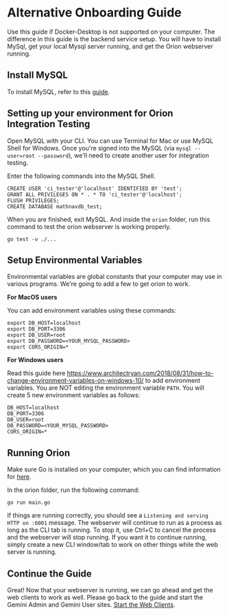 # Alternative Onboarding Guide

Use this guide if Docker-Desktop is not supported on your computer. The difference in this guide is the backend service setup. You will have to install MySql, get your local Mysql server running, and get the Orion webserver running.

## Install MySQL

To install MySQL, refer to this [guide](../../resources/onboarding/install_mysql.md).

## Setting up your environment for Orion Integration Testing

Open MySQL with your CLI. You can use Terminal for Mac or use MySQL Shell for Windows. Once you're signed into the MySQL (via `mysql --user=root --password`), we'll need to create another user for integration testing.

Enter the following commands into the MySQL Shell.

```
CREATE USER 'ci_tester'@'localhost' IDENTIFIED BY 'test';
GRANT ALL PRIVILEGES ON * . * TO 'ci_tester'@'localhost';
FLUSH PRIVILEGES;
CREATE DATABASE mathnavdb_test;
```

When you are finished, exit MySQL. And inside the `orion` folder, run this command to test the orion webserver is working properly.

```unix
go test -v ./...
```

## Setup Environmental Variables

Environmental variables are global constants that your computer may use in various programs. We're going to add a few to get orion to work.

**For MacOS users**

You can add environment variables using these commands:

```unix
export DB_HOST=localhost
export DB_PORT=3306
export DB_USER=root
export DB_PASSWORD=<YOUR_MYSQL_PASSWORD>
export CORS_ORIGIN=*
```

**For Windows users**

Read this guide here <https://www.architectryan.com/2018/08/31/how-to-change-environment-variables-on-windows-10/> to add environment variables. You are NOT editing the environment variable `PATH`. You will create 5 new environment variables as follows:

```unix
DB_HOST=localhost
DB_PORT=3306
DB_USER=root
DB_PASSWORD=<YOUR_MYSQL_PASSWORD>
CORS_ORIGIN=*
```

## Running Orion

Make sure Go is installed on your computer, which you can find information for [here](../../resources/onboarding/install_go.md).

In the orion folder, run the following command:

```unix
go run main.go
```

If things are running correctly, you should see a `Listening and serving HTTP on :6001` message. The webserver will continue to run as a process as long as the CLI tab is running. To stop it, use Ctrl+C to cancel the process and the webserver will stop running. If you want it to continue running, simply create a new CLI window/tab to work on other things while the web server is running.

## Continue the Guide

Great! Now that your webserver is running, we can go ahead and get the web clients to work as well. Please go back to the guide and start the Gemini Admin and Gemini User sites. [Start the Web Clients](./guide.md#starting-gemini-admin).
